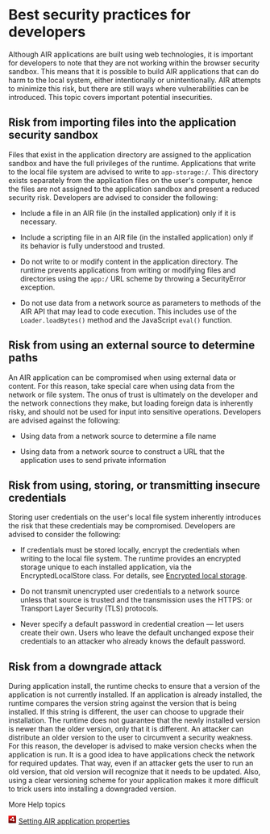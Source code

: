 # Best security practices for developers

Although AIR applications are built using web technologies, it is important for
developers to note that they are not working within the browser security
sandbox. This means that it is possible to build AIR applications that can do
harm to the local system, either intentionally or unintentionally. AIR attempts
to minimize this risk, but there are still ways where vulnerabilities can be
introduced. This topic covers important potential insecurities.

## Risk from importing files into the application security sandbox

Files that exist in the application directory are assigned to the application
sandbox and have the full privileges of the runtime. Applications that write to
the local file system are advised to write to `app-storage:/`. This directory
exists separately from the application files on the user's computer, hence the
files are not assigned to the application sandbox and present a reduced security
risk. Developers are advised to consider the following:

- Include a file in an AIR file (in the installed application) only if it is
  necessary.

- Include a scripting file in an AIR file (in the installed application) only if
  its behavior is fully understood and trusted.

- Do not write to or modify content in the application directory. The runtime
  prevents applications from writing or modifying files and directories using
  the `app:/` URL scheme by throwing a SecurityError exception.

- Do not use data from a network source as parameters to methods of the AIR API
  that may lead to code execution. This includes use of the `Loader.loadBytes()`
  method and the JavaScript `eval()` function.

## Risk from using an external source to determine paths

An AIR application can be compromised when using external data or content. For
this reason, take special care when using data from the network or file system.
The onus of trust is ultimately on the developer and the network connections
they make, but loading foreign data is inherently risky, and should not be used
for input into sensitive operations. Developers are advised against the
following:

- Using data from a network source to determine a file name

- Using data from a network source to construct a URL that the application uses
  to send private information

## Risk from using, storing, or transmitting insecure credentials

Storing user credentials on the user's local file system inherently introduces
the risk that these credentials may be compromised. Developers are advised to
consider the following:

- If credentials must be stored locally, encrypt the credentials when writing to
  the local file system. The runtime provides an encrypted storage unique to
  each installed application, via the EncryptedLocalStore class. For details,
  see [Encrypted local storage](WS5b3ccc516d4fbf351e63e3d118666ade46-7e31.html).

- Do not transmit unencrypted user credentials to a network source unless that
  source is trusted and the transmission uses the HTTPS: or Transport Layer
  Security (TLS) protocols.

- Never specify a default password in credential creation — let users create
  their own. Users who leave the default unchanged expose their credentials to
  an attacker who already knows the default password.

## Risk from a downgrade attack

During application install, the runtime checks to ensure that a version of the
application is not currently installed. If an application is already installed,
the runtime compares the version string against the version that is being
installed. If this string is different, the user can choose to upgrade their
installation. The runtime does not guarantee that the newly installed version is
newer than the older version, only that it is different. An attacker can
distribute an older version to the user to circumvent a security weakness. For
this reason, the developer is advised to make version checks when the
application is run. It is a good idea to have applications check the network for
required updates. That way, even if an attacker gets the user to run an old
version, that old version will recognize that it needs to be updated. Also,
using a clear versioning scheme for your application makes it more difficult to
trick users into installing a downgraded version.

More Help topics

![](../../img/airLinkIndicator.png)
[Setting AIR application properties](https://help.adobe.com/en_US/air/build/WS5b3ccc516d4fbf351e63e3d118666ade46-7ff1.html)
